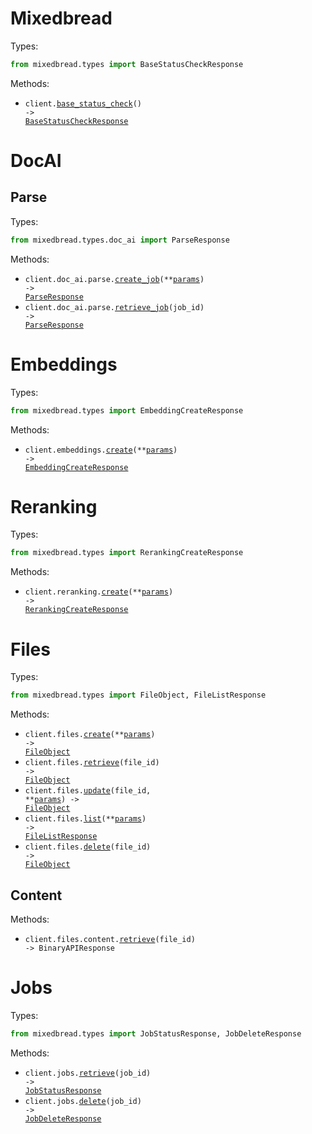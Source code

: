 # Mixedbread

Types:

```python
from mixedbread.types import BaseStatusCheckResponse
```

Methods:

- <code title="get /">client.<a href="./src/mixedbread/_client.py">base_status_check</a>() -> <a href="./src/mixedbread/types/base_status_check_response.py">BaseStatusCheckResponse</a></code>

# DocAI

## Parse

Types:

```python
from mixedbread.types.doc_ai import ParseResponse
```

Methods:

- <code title="post /v1/document-intelligence/parse">client.doc_ai.parse.<a href="./src/mixedbread/resources/doc_ai/parse.py">create_job</a>(\*\*<a href="src/mixedbread/types/doc_ai/parse_create_job_params.py">params</a>) -> <a href="./src/mixedbread/types/doc_ai/parse_response.py">ParseResponse</a></code>
- <code title="get /v1/document-intelligence/parse/{job_id}">client.doc_ai.parse.<a href="./src/mixedbread/resources/doc_ai/parse.py">retrieve_job</a>(job_id) -> <a href="./src/mixedbread/types/doc_ai/parse_response.py">ParseResponse</a></code>

# Embeddings

Types:

```python
from mixedbread.types import EmbeddingCreateResponse
```

Methods:

- <code title="post /v1/embeddings">client.embeddings.<a href="./src/mixedbread/resources/embeddings.py">create</a>(\*\*<a href="src/mixedbread/types/embedding_create_params.py">params</a>) -> <a href="./src/mixedbread/types/embedding_create_response.py">EmbeddingCreateResponse</a></code>

# Reranking

Types:

```python
from mixedbread.types import RerankingCreateResponse
```

Methods:

- <code title="post /v1/reranking">client.reranking.<a href="./src/mixedbread/resources/reranking.py">create</a>(\*\*<a href="src/mixedbread/types/reranking_create_params.py">params</a>) -> <a href="./src/mixedbread/types/reranking_create_response.py">RerankingCreateResponse</a></code>

# Files

Types:

```python
from mixedbread.types import FileObject, FileListResponse
```

Methods:

- <code title="post /v1/files">client.files.<a href="./src/mixedbread/resources/files/files.py">create</a>(\*\*<a href="src/mixedbread/types/file_create_params.py">params</a>) -> <a href="./src/mixedbread/types/file_object.py">FileObject</a></code>
- <code title="get /v1/files/{file_id}">client.files.<a href="./src/mixedbread/resources/files/files.py">retrieve</a>(file_id) -> <a href="./src/mixedbread/types/file_object.py">FileObject</a></code>
- <code title="put /v1/files/{file_id}">client.files.<a href="./src/mixedbread/resources/files/files.py">update</a>(file_id, \*\*<a href="src/mixedbread/types/file_update_params.py">params</a>) -> <a href="./src/mixedbread/types/file_object.py">FileObject</a></code>
- <code title="get /v1/files">client.files.<a href="./src/mixedbread/resources/files/files.py">list</a>(\*\*<a href="src/mixedbread/types/file_list_params.py">params</a>) -> <a href="./src/mixedbread/types/file_list_response.py">FileListResponse</a></code>
- <code title="delete /v1/files/{file_id}">client.files.<a href="./src/mixedbread/resources/files/files.py">delete</a>(file_id) -> <a href="./src/mixedbread/types/file_object.py">FileObject</a></code>

## Content

Methods:

- <code title="get /v1/files/{file_id}/content">client.files.content.<a href="./src/mixedbread/resources/files/content.py">retrieve</a>(file_id) -> BinaryAPIResponse</code>

# Jobs

Types:

```python
from mixedbread.types import JobStatusResponse, JobDeleteResponse
```

Methods:

- <code title="get /v1/jobs/{job_id}">client.jobs.<a href="./src/mixedbread/resources/jobs.py">retrieve</a>(job_id) -> <a href="./src/mixedbread/types/job_status_response.py">JobStatusResponse</a></code>
- <code title="delete /v1/jobs/{job_id}">client.jobs.<a href="./src/mixedbread/resources/jobs.py">delete</a>(job_id) -> <a href="./src/mixedbread/types/job_delete_response.py">JobDeleteResponse</a></code>
